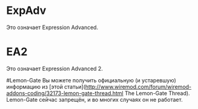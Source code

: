 # ExpAdv
Это означает Expression Advanced.

# EA2
Это означает Expression Advanced 2.

#Lemon-Gate
Вы можете получить официальную (и устаревшую) информацию из [этой статьи](http://www.wiremod.com/forum/wiremod-addons-coding/32173-lemon-gate-thread.html The Lemon-Gate Thread). Lemon-Gate сейчас запрещён, и во многих случаях он не работает.